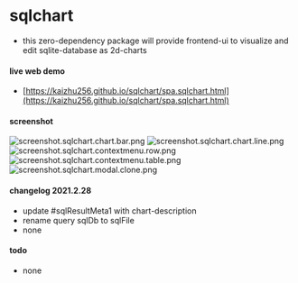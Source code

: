 # sqlchart
- this zero-dependency package will provide frontend-ui to visualize and edit sqlite-database as 2d-charts

#### live web demo
- [https://kaizhu256.github.io/sqlchart/spa.sqlchart.html](https://kaizhu256.github.io/sqlchart/spa.sqlchart.html)

#### screenshot
![screenshot.sqlchart.chart.bar.png](https://kaizhu256.github.io/sqlchart/screenshot.sqlchart.chart.bar.png)
![screenshot.sqlchart.chart.line.png](https://kaizhu256.github.io/sqlchart/screenshot.sqlchart.chart.line.png)
![screenshot.sqlchart.contextmenu.row.png](https://kaizhu256.github.io/sqlchart/screenshot.sqlchart.contextmenu.row.png)
![screenshot.sqlchart.contextmenu.table.png](https://kaizhu256.github.io/sqlchart/screenshot.sqlchart.contextmenu.table.png)
![screenshot.sqlchart.modal.clone.png](https://kaizhu256.github.io/sqlchart/screenshot.sqlchart.modal.clone.png)

#### changelog 2021.2.28
- update #sqlResultMeta1 with chart-description
- rename query sqlDb to sqlFile
- none

#### todo
- none
